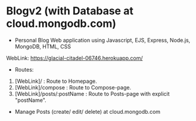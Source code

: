 # Blogv2 (with Database at cloud.mongodb.com)
- Personal Blog Web application using Javascript, EJS, Express, Node.js, MongoDB, HTML, CSS

WebLink: https://glacial-citadel-06746.herokuapp.com/

- Routes:
1. [WebLink]/ : Route to Homepage. 
2. [WebLink]/compose : Route to Compose-page. 
3. [WebLink]/posts/:postName : Route to Posts-page with explicit "postName".

- Manage Posts (create/ edit/ delete) at cloud.mongodb.com 
